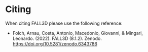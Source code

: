 # Citing

When citing FALL3D please use the following reference:

* Folch, Arnau, Costa, Antonio, Macedonio, Giovanni, &
  Mingari, Leonardo. (2022). FALL3D (8.1.2).
  Zenodo. <https://doi.org/10.5281/zenodo.6343786>

